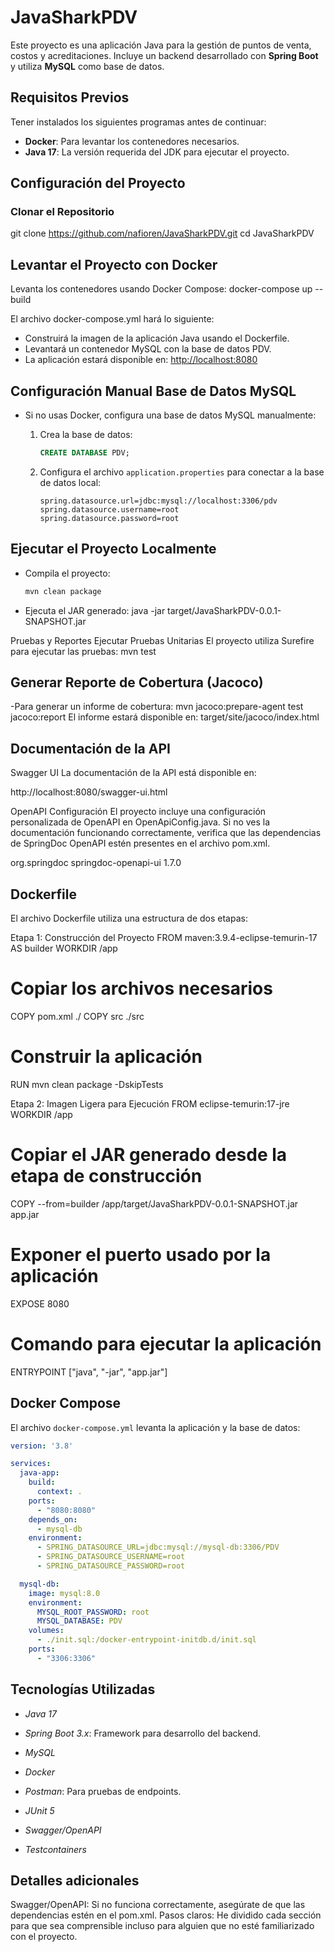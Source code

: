 # JavaSharkPDV

Este proyecto es una aplicación Java para la gestión de puntos de venta, costos y acreditaciones. Incluye un backend desarrollado con **Spring Boot** y utiliza **MySQL** como base de datos.

## Requisitos Previos

Tener instalados los siguientes programas antes de continuar:

- **Docker**: Para levantar los contenedores necesarios.
- **Java 17**: La versión requerida del JDK para ejecutar el proyecto.

## Configuración del Proyecto

### Clonar el Repositorio


git clone https://github.com/nafioren/JavaSharkPDV.git
cd JavaSharkPDV

## Levantar el Proyecto con Docker
Levanta los contenedores usando Docker Compose:
docker-compose up --build

El archivo docker-compose.yml hará lo siguiente:

- Construirá la imagen de la aplicación Java usando el Dockerfile.  
- Levantará un contenedor MySQL con la base de datos PDV.  
- La aplicación estará disponible en: [http://localhost:8080](http://localhost:8080)


## Configuración Manual Base de Datos MySQL

- Si no usas Docker, configura una base de datos MySQL manualmente:  

  1. Crea la base de datos:  
     ```sql
     CREATE DATABASE PDV;
     ```

  2. Configura el archivo `application.properties` para conectar a la base de datos local:  
     ```properties
     spring.datasource.url=jdbc:mysql://localhost:3306/pdv  
     spring.datasource.username=root  
     spring.datasource.password=root
     ```

## Ejecutar el Proyecto Localmente

- Compila el proyecto:  
  ```bash
  mvn clean package


- Ejecuta el JAR generado:
java -jar target/JavaSharkPDV-0.0.1-SNAPSHOT.jar

Pruebas y Reportes
Ejecutar Pruebas Unitarias
El proyecto utiliza Surefire para ejecutar las pruebas:
mvn test

## Generar Reporte de Cobertura (Jacoco)
-Para generar un informe de cobertura:
mvn jacoco:prepare-agent test jacoco:report
El informe estará disponible en: target/site/jacoco/index.html

## Documentación de la API
Swagger UI
La documentación de la API está disponible en:

http://localhost:8080/swagger-ui.html

OpenAPI Configuración
El proyecto incluye una configuración personalizada de OpenAPI en OpenApiConfig.java. Si no ves la documentación funcionando correctamente, 
verifica que las dependencias de SpringDoc OpenAPI estén presentes en el archivo pom.xml.

<dependency>
    <groupId>org.springdoc</groupId>
    <artifactId>springdoc-openapi-ui</artifactId>
    <version>1.7.0</version>
</dependency>

## Dockerfile
El archivo Dockerfile utiliza una estructura de dos etapas:

Etapa 1: Construcción del Proyecto
FROM maven:3.9.4-eclipse-temurin-17 AS builder
WORKDIR /app

# Copiar los archivos necesarios
COPY pom.xml ./
COPY src ./src

# Construir la aplicación
RUN mvn clean package -DskipTests

Etapa 2: Imagen Ligera para Ejecución
FROM eclipse-temurin:17-jre
WORKDIR /app

# Copiar el JAR generado desde la etapa de construcción
COPY --from=builder /app/target/JavaSharkPDV-0.0.1-SNAPSHOT.jar app.jar

# Exponer el puerto usado por la aplicación
EXPOSE 8080

# Comando para ejecutar la aplicación
ENTRYPOINT ["java", "-jar", "app.jar"]

## Docker Compose

El archivo `docker-compose.yml` levanta la aplicación y la base de datos:

```yaml
version: '3.8'

services:
  java-app:
    build:
      context: .
    ports:
      - "8080:8080"
    depends_on:
      - mysql-db
    environment:
      - SPRING_DATASOURCE_URL=jdbc:mysql://mysql-db:3306/PDV
      - SPRING_DATASOURCE_USERNAME=root
      - SPRING_DATASOURCE_PASSWORD=root

  mysql-db:
    image: mysql:8.0
    environment:
      MYSQL_ROOT_PASSWORD: root
      MYSQL_DATABASE: PDV
    volumes:
      - ./init.sql:/docker-entrypoint-initdb.d/init.sql
    ports:
      - "3306:3306"
```
	  
## Tecnologías Utilizadas

- *Java 17*

- *Spring Boot 3.x*: Framework para desarrollo del backend.

- *MySQL*

- *Docker*

- *Postman*: Para pruebas de endpoints.

- *JUnit 5*

- *Swagger/OpenAPI*

- *Testcontainers*

## Detalles adicionales

Swagger/OpenAPI: Si no funciona correctamente, asegúrate de que las dependencias estén en el pom.xml.
Pasos claros: He dividido cada sección para que sea comprensible incluso para alguien que no esté familiarizado con el proyecto.





